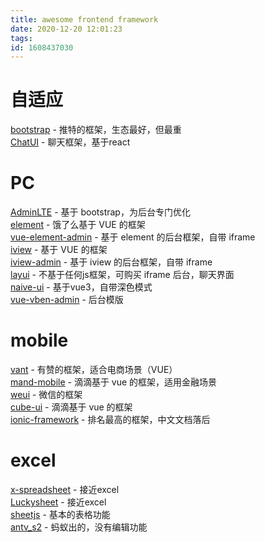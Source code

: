 ```yaml
---
title: awesome frontend framework
date: 2020-12-20 12:01:23
tags:
id: 1608437030
---
```

# 自适应
[bootstrap](https://github.com/twbs/bootstrap) - 推特的框架，生态最好，但最重  
[ChatUI](https://github.com/alibaba/ChatUI) - 聊天框架，基于react  

# PC
[AdminLTE](https://github.com/ColorlibHQ/AdminLTE) - 基于 bootstrap，为后台专门优化  
[element](https://github.com/ElemeFE/element) - 饿了么基于 VUE 的框架  
[vue-element-admin](https://github.com/PanJiaChen/vue-element-admin) - 基于 element 的后台框架，自带 iframe  
[iview](https://github.com/iview/iview) - 基于 VUE 的框架  
[iview-admin](https://github.com/iview/iview-admin) - 基于 iview 的后台框架，自带 iframe  
[layui](https://github.com/sentsin/layui/) - 不基于任何js框架，可购买 iframe 后台，聊天界面  
[naive-ui](https://github.com/TuSimple/naive-ui) - 基于vue3，自带深色模式  
[vue-vben-admin](https://github.com/vbenjs/vue-vben-admin) - 后台模版

# mobile
[vant](https://github.com/youzan/vant) - 有赞的框架，适合电商场景（VUE）  
[mand-mobile](https://github.com/didi/mand-mobile) - 滴滴基于 vue 的框架，适用金融场景  
[weui](https://github.com/Tencent/weui) - 微信的框架  
[cube-ui](https://github.com/didi/cube-ui) - 滴滴基于 vue 的框架  
[ionic-framework](https://github.com/ionic-team/ionic-framework) - 排名最高的框架，中文文档落后

# excel
[x-spreadsheet](https://github.com/myliang/x-spreadsheet) - 接近excel  
[Luckysheet](https://github.com/mengshukeji/Luckysheet) - 接近excel  
[sheetjs](https://github.com/sheetjs/sheetjs) - 基本的表格功能  
[antv_s2](https://github.com/antvis/s2) - 蚂蚁出的，没有编辑功能

